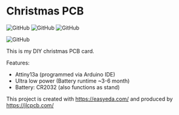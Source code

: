 # Christmas PCB
![GitHub](https://img.shields.io/badge/Cool%20gift-Yes-success?style=plastic)
![GitHub](https://img.shields.io/badge/Nerdfactor-100%25-blue?style=plastic)
![GitHub](https://img.shields.io/github/license/wochenend-werkstatt/Christmas_PCB?style=plastic)

![GitHub](https://img.shields.io/badge/Instagram-%40wochenend__werksatt-important?style=social&logo=instagram&link=https://www.instagram.com/p/B6VbiX6IcKh/&link=https://www.instagram.com/wochenend_werkstatt/)

This is my DIY christmas PCB card.

Features:
* Attiny13a (programmed via Arduino IDE)
* Ultra low power (Battery runtime ~3-6 month)
* Battery: CR2032 (also functions as stand)

This project is created with https://easyeda.com/ and produced by https://jlcpcb.com/

